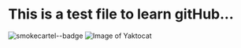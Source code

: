 
# This is a test file to learn gitHub...
![smokecartel--badge](https://github.com/user-attachments/assets/4eb0c39b-dede-4084-a183-46c21cc8aa61)
![Image of Yaktocat](https://octodex.github.com/images/yaktocat.png)
